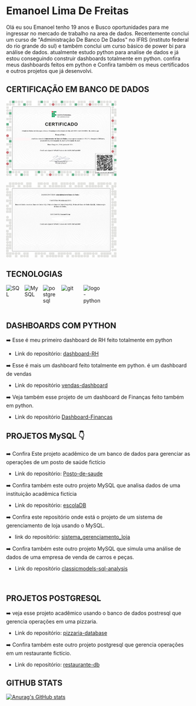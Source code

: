 # Emanoel Lima De Freitas

Olá eu sou Emanoel tenho 19 anos e Busco oportunidades para me ingressar no mercado de trabalho na area de dados. Recentemente conclui um curso de  "Administração De Banco De Dados" no IFRS (instituto federal do rio grande do sul) e também conclui um curso básico de power bi para análise de dados. atualmente estudo python para analise de dados e já estou conseguindo construir dashboards totalmente em python. confira meus dashboards feitos em python e Confira também os meus certificados e outros projetos que já desenvolvi.

## CERTIFICAÇÃO EM BANCO DE DADOS
<img
 width="300px"
src="https://github.com/Emanoellima-dev/Emanoellima-dev/blob/main/certificado/IMG-20250203-WA0000.jpg"
 />

<img 
 width="300px"
src="https://github.com/Emanoellima-dev/Emanoellima-dev/blob/main/certificado/IMG-20250203-WA0001.jpg"
 />

## TECNOLOGIAS
<img
 align="left"
 alt="SQL"
 title="SQL"
 width="40px"
 style="padding-right: 10px;"
src="https://cdn.jsdelivr.net/gh/devicons/devicon@latest/icons/azuresqldatabase/azuresqldatabase-original.svg"
 />

<img
 align="left"
 alt="MySQL"
 title="MySQL"
 width="40px"
 style="padding-right: 10px;"
src="https://cdn.jsdelivr.net/gh/devicons/devicon@latest/icons/mysql/mysql-original-wordmark.svg"
/>

<img
 align="left"
 alt="postgresql"
 title="Mpostgresql"
 width="40px"
 style="padding-right: 10px;"
src="https://cdn.jsdelivr.net/gh/devicons/devicon@latest/icons/postgresql/postgresql-plain-wordmark.svg" />
       

<img
 align="left"
 alt="git"
 title="git"
 width="50px"
 style="padding-right: 10px;"
src="https://cdn.jsdelivr.net/gh/devicons/devicon@latest/icons/git/git-plain-wordmark.svg" />

<img
 align="left"
 alt="logo-python"
 title="python"
 width="50px"
 style="padding-right: 10px;"
src="https://cdn.jsdelivr.net/gh/devicons/devicon@latest/icons/python/python-original-wordmark.svg"
 />

<br/>
<br/>
<br/>
<br/>

## DASHBOARDS COM PYTHON
➡️ Esse é meu primeiro dashboard de RH feito totalmente em python
 - Link do repositório:
[dashboard-RH](https://github.com/Emanoellima-dev/dashboard-RH/tree/main)

➡️ Esse é mais um dashboard feito totalmente em python. é um dashboard de vendas
 - Link do repositório
   [vendas-dashboard](https://github.com/Emanoellima-dev/vendas-dashboard/tree/main)

➡️ Veja também esse projeto de um dashboard de Finanças feito também em python.
 - Link do repositório
   [Dashboard-Financas](https://github.com/Emanoellima-dev/Dashboard-Financas)

## PROJETOS MySQL 👇

➡️ Confira Este projeto acadêmico de um banco de dados para gerenciar as operações de um posto de saúde fictício
- Link do repositório:
[Posto-de-saude](https://github.com/Emanoellima-dev/Posto-de-Saude)

➡️ Confira também este outro projeto MySQL que analisa dados de uma instituição acadêmica fictícia
 - Link do repositório:
[escolaDB](https://github.com/Emanoellima-dev/escolaDB)

➡️ Confira este repositório onde está o projeto de um sistema de gerenciamento de loja usando o MySQL.
 - link do repositório:
 [sistema_gerenciamento_loja](https://github.com/Emanoellima-dev/sistema_gerenciamento_loja)

➡️ Confira também este outro projeto MySQL que simula uma análise de dados de uma empresa de venda de carros e peças.
 - Link do repositório
 [classicmodels-sql-analysis](https://github.com/Emanoellima-dev/classicmodels-sql-analysis)

<br/>

## PROJETOS POSTGRESQL
➡️ veja esse projeto acadêmico usando o banco de dados postresql que gerencia operações em uma pizzaria.
- Link do repositório: [pizzaria-database](https://github.com/Emanoellima-dev/pizzaria-database/tree/main)

➡️ Confira também este outro projeto postgresql que gerencia operações em um restaurante fictício.
- Link do repositório: [restaurante-db](https://github.com/Emanoellima-dev/restaurante-db/tree/main)

## GITHUB STATS

[![Anurag's GitHub stats](https://github-readme-stats.vercel.app/api?username=Emanoellima-dev&show_icons=true&theme=radical&hide=contribs,prs&show=discussions_answered)](https://github.com/anuraghazra/github-readme-stats)
